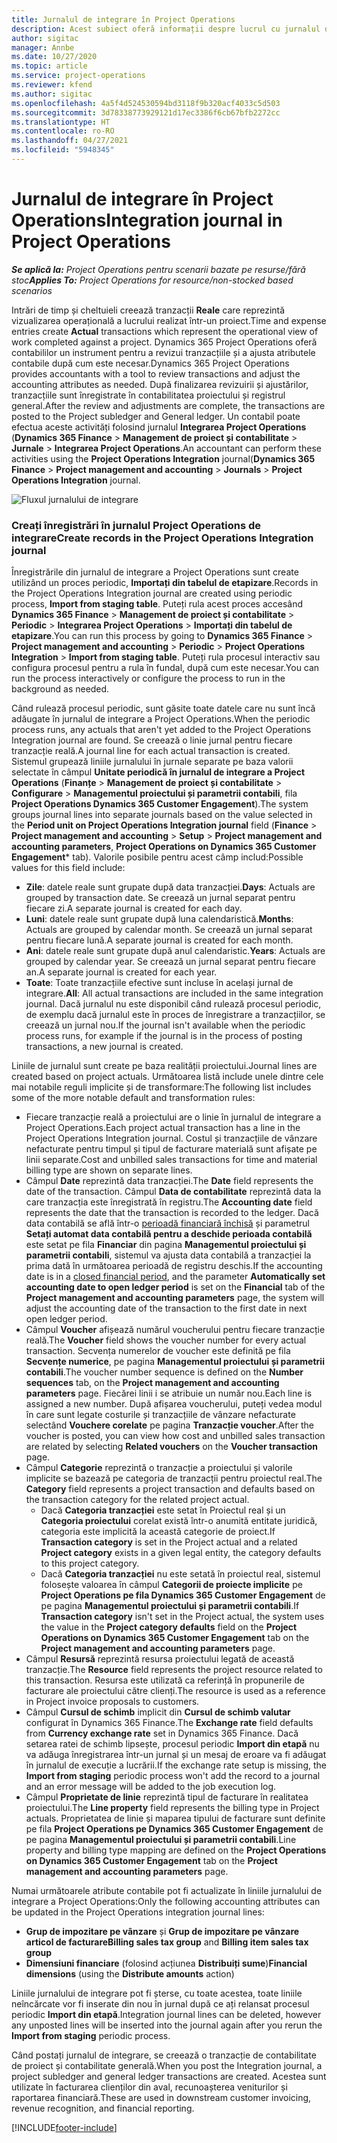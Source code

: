 ```yaml
---
title: Jurnalul de integrare în Project Operations
description: Acest subiect oferă informații despre lucrul cu jurnalul de integrare în Project Operations.
author: sigitac
manager: Annbe
ms.date: 10/27/2020
ms.topic: article
ms.service: project-operations
ms.reviewer: kfend
ms.author: sigitac
ms.openlocfilehash: 4a5f4d524530594bd3118f9b320acf4033c5d503
ms.sourcegitcommit: 3d78338773929121d17ec3386f6cb67bfb2272cc
ms.translationtype: HT
ms.contentlocale: ro-RO
ms.lasthandoff: 04/27/2021
ms.locfileid: "5948345"
---
```

# <a name="integration-journal-in-project-operations"></a><span data-ttu-id="19b27-103">Jurnalul de integrare în Project Operations</span><span class="sxs-lookup"><span data-stu-id="19b27-103">Integration journal in Project Operations</span></span>

<span data-ttu-id="19b27-104">_**Se aplică la:** Project Operations pentru scenarii bazate pe resurse/fără stoc_</span><span class="sxs-lookup"><span data-stu-id="19b27-104">_**Applies To:** Project Operations for resource/non-stocked based scenarios_</span></span>

<span data-ttu-id="19b27-105">Intrări de timp și cheltuieli creează tranzacții **Reale** care reprezintă vizualizarea operațională a lucrului realizat într-un proiect.</span><span class="sxs-lookup"><span data-stu-id="19b27-105">Time and expense entries create **Actual** transactions which represent the operational view of work completed against a project.</span></span> <span data-ttu-id="19b27-106">Dynamics 365 Project Operations oferă contabililor un instrument pentru a revizui tranzacțiile și a ajusta atributele contabile după cum este necesar.</span><span class="sxs-lookup"><span data-stu-id="19b27-106">Dynamics 365 Project Operations provides accountants with a tool to review transactions and adjust the accounting attributes as needed.</span></span> <span data-ttu-id="19b27-107">După finalizarea revizuirii și ajustărilor, tranzacțiile sunt înregistrate în contabilitatea proiectului și registrul general.</span><span class="sxs-lookup"><span data-stu-id="19b27-107">After the review and adjustments are complete, the transactions are posted to the Project subledger and General ledger.</span></span> <span data-ttu-id="19b27-108">Un contabil poate efectua aceste activități folosind jurnalul **Integrarea Project Operations** (**Dynamics 365 Finance** > **Management de proiect și contabilitate** > **Jurnale** > **Integrarea Project Operations**.</span><span class="sxs-lookup"><span data-stu-id="19b27-108">An accountant can perform these activities using the **Project Operations Integration** journal(**Dynamics 365 Finance** > **Project management and accounting** > **Journals** > **Project Operations Integration** journal.</span></span>

![Fluxul jurnalului de integrare](./media/IntegrationJournal.png)

### <a name="create-records-in-the-project-operations-integration-journal"></a><span data-ttu-id="19b27-110">Creați înregistrări în jurnalul Project Operations de integrare</span><span class="sxs-lookup"><span data-stu-id="19b27-110">Create records in the Project Operations Integration journal</span></span>

<span data-ttu-id="19b27-111">Înregistrările din jurnalul de integrare a Project Operations sunt create utilizând un proces periodic, **Importați din tabelul de etapizare**.</span><span class="sxs-lookup"><span data-stu-id="19b27-111">Records in the Project Operations Integration journal are created using periodic process, **Import from staging table**.</span></span> <span data-ttu-id="19b27-112">Puteți rula acest proces accesând **Dynamics 365 Finance** > **Management de proiect și contabilitate** > **Periodic** > **Integrarea Project Operations** > **Importați din tabelul de etapizare**.</span><span class="sxs-lookup"><span data-stu-id="19b27-112">You can run this process by going to **Dynamics 365 Finance** > **Project management and accounting** > **Periodic** > **Project Operations Integration** > **Import from staging table**.</span></span> <span data-ttu-id="19b27-113">Puteți rula procesul interactiv sau configura procesul pentru a rula în fundal, după cum este necesar.</span><span class="sxs-lookup"><span data-stu-id="19b27-113">You can run the process interactively or configure the process to run in the background as needed.</span></span>

<span data-ttu-id="19b27-114">Când rulează procesul periodic, sunt găsite toate datele care nu sunt încă adăugate în jurnalul de integrare a Project Operations.</span><span class="sxs-lookup"><span data-stu-id="19b27-114">When the periodic process runs, any actuals that aren't yet added to the Project Operations Integration journal are found.</span></span> <span data-ttu-id="19b27-115">Se creează o linie jurnal pentru fiecare tranzacție reală.</span><span class="sxs-lookup"><span data-stu-id="19b27-115">A journal line for each actual transaction is created.</span></span>
<span data-ttu-id="19b27-116">Sistemul grupează liniile jurnalului în jurnale separate pe baza valorii selectate în câmpul **Unitate periodică în jurnalul de integrare a Project Operations** (**Finanțe** > **Management de proiect și contabilitate** > **Configurare** > **Managementul proiectului și parametrii contabili**, fila **Project Operations Dynamics 365 Customer Engagement**).</span><span class="sxs-lookup"><span data-stu-id="19b27-116">The system groups journal lines into separate journals based on the value selected in the **Period unit on Project Operations Integration journal** field (**Finance** > **Project management and accounting** > **Setup** > **Project management and accounting parameters**, **Project Operations on Dynamics 365 Customer Engagement**\* tab).</span></span> <span data-ttu-id="19b27-117">Valorile posibile pentru acest câmp includ:</span><span class="sxs-lookup"><span data-stu-id="19b27-117">Possible values for this field include:</span></span>

  - <span data-ttu-id="19b27-118">**Zile**: datele reale sunt grupate după data tranzacției.</span><span class="sxs-lookup"><span data-stu-id="19b27-118">**Days**: Actuals are grouped by transaction date.</span></span> <span data-ttu-id="19b27-119">Se creează un jurnal separat pentru fiecare zi.</span><span class="sxs-lookup"><span data-stu-id="19b27-119">A separate journal is created for each day.</span></span>
  - <span data-ttu-id="19b27-120">**Luni**: datele reale sunt grupate după luna calendaristică.</span><span class="sxs-lookup"><span data-stu-id="19b27-120">**Months**: Actuals are grouped by calendar month.</span></span> <span data-ttu-id="19b27-121">Se creează un jurnal separat pentru fiecare lună.</span><span class="sxs-lookup"><span data-stu-id="19b27-121">A separate journal is created for each month.</span></span>
  - <span data-ttu-id="19b27-122">**Ani**: datele reale sunt grupate după anul calendaristic.</span><span class="sxs-lookup"><span data-stu-id="19b27-122">**Years**: Actuals are grouped by calendar year.</span></span> <span data-ttu-id="19b27-123">Se creează un jurnal separat pentru fiecare an.</span><span class="sxs-lookup"><span data-stu-id="19b27-123">A separate journal is created for each year.</span></span>
  - <span data-ttu-id="19b27-124">**Toate**: Toate tranzacțiile efective sunt incluse în același jurnal de integrare.</span><span class="sxs-lookup"><span data-stu-id="19b27-124">**All**: All actual transactions are included in the same integration journal.</span></span> <span data-ttu-id="19b27-125">Dacă jurnalul nu este disponibil când rulează procesul periodic, de exemplu dacă jurnalul este în proces de înregistrare a tranzacțiilor, se creează un jurnal nou.</span><span class="sxs-lookup"><span data-stu-id="19b27-125">If the journal isn't available when the periodic process runs, for example if the journal is in the process of posting transactions, a new journal is created.</span></span>

<span data-ttu-id="19b27-126">Liniile de jurnalul sunt create pe baza realității proiectului.</span><span class="sxs-lookup"><span data-stu-id="19b27-126">Journal lines are created based on project actuals.</span></span> <span data-ttu-id="19b27-127">Următoarea listă include unele dintre cele mai notabile reguli implicite și de transformare:</span><span class="sxs-lookup"><span data-stu-id="19b27-127">The following list includes some of the more notable default and transformation rules:</span></span>

  - <span data-ttu-id="19b27-128">Fiecare tranzacție reală a proiectului are o linie în jurnalul de integrare a Project Operations.</span><span class="sxs-lookup"><span data-stu-id="19b27-128">Each project actual transaction has a line in the Project Operations Integration journal.</span></span> <span data-ttu-id="19b27-129">Costul și tranzacțiile de vânzare nefacturate pentru timpul și tipul de facturare materială sunt afișate pe linii separate.</span><span class="sxs-lookup"><span data-stu-id="19b27-129">Cost and unbilled sales transactions for time and material billing type are shown on separate lines.</span></span>
  - <span data-ttu-id="19b27-130">Câmpul **Date** reprezintă data tranzacției.</span><span class="sxs-lookup"><span data-stu-id="19b27-130">The **Date** field represents the date of the transaction.</span></span> <span data-ttu-id="19b27-131">Câmpul **Data de contabilitate** reprezintă data la care tranzacția este înregistrată în registru.</span><span class="sxs-lookup"><span data-stu-id="19b27-131">The **Accounting date** field represents the date that the transaction is recorded to the ledger.</span></span> <span data-ttu-id="19b27-132">Dacă data contabilă se află într-o [perioadă financiară închisă](/dynamics365/finance/general-ledger/close-general-ledger-at-period-end) și parametrul **Setați automat data contabilă pentru a deschide perioada contabilă** este setat pe fila **Financiar** din pagina **Managementul proiectului și parametrii contabili**, sistemul va ajusta data contabilă a tranzacției la prima dată în următoarea perioadă de registru deschis.</span><span class="sxs-lookup"><span data-stu-id="19b27-132">If the accounting date is in a [closed financial period](/dynamics365/finance/general-ledger/close-general-ledger-at-period-end), and the parameter **Automatically set accounting date to open ledger period** is set on the **Financial** tab of the **Project management and accounting parameters** page, the system will adjust the accounting date of the transaction to the first date in next open ledger period.</span></span>
  - <span data-ttu-id="19b27-133">Câmpul **Voucher** afișează numărul voucherului pentru fiecare tranzacție reală.</span><span class="sxs-lookup"><span data-stu-id="19b27-133">The **Voucher** field shows the voucher number for every actual transaction.</span></span> <span data-ttu-id="19b27-134">Secvența numerelor de voucher este definită pe fila **Secvențe numerice**, pe pagina **Managementul proiectului și parametrii contabili**.</span><span class="sxs-lookup"><span data-stu-id="19b27-134">The voucher number sequence is defined on the **Number sequences** tab, on the **Project management and accounting parameters** page.</span></span> <span data-ttu-id="19b27-135">Fiecărei linii i se atribuie un număr nou.</span><span class="sxs-lookup"><span data-stu-id="19b27-135">Each line is assigned a new number.</span></span> <span data-ttu-id="19b27-136">După afișarea voucherului, puteți vedea modul în care sunt legate costurile și tranzacțiile de vânzare nefacturate selectând **Vouchere corelate** pe pagina **Tranzacție voucher**.</span><span class="sxs-lookup"><span data-stu-id="19b27-136">After the voucher is posted, you can view how cost and unbilled sales transaction are related by selecting **Related vouchers** on the **Voucher transaction** page.</span></span>
  - <span data-ttu-id="19b27-137">Câmpul **Categorie** reprezintă o tranzacție a proiectului și valorile implicite se bazează pe categoria de tranzacții pentru proiectul real.</span><span class="sxs-lookup"><span data-stu-id="19b27-137">The **Category** field represents a project transaction and defaults based on the transaction category for the related project actual.</span></span>
    - <span data-ttu-id="19b27-138">Dacă **Categoria tranzacției** este setat în Proiectul real și un **Categoria proiectului** corelat există într-o anumită entitate juridică, categoria este implicită la această categorie de proiect.</span><span class="sxs-lookup"><span data-stu-id="19b27-138">If **Transaction category** is set in the Project actual and a related **Project category** exists in a given legal entity, the category defaults to this project category.</span></span>
    - <span data-ttu-id="19b27-139">Dacă **Categoria tranzacției** nu este setată în proiectul real, sistemul folosește valoarea în câmpul **Categorii de proiecte implicite** pe **Project Operations pe fila Dynamics 365 Customer Engagement** de pe pagina **Managementul proiectului și parametrii contabili**.</span><span class="sxs-lookup"><span data-stu-id="19b27-139">If **Transaction category** isn't set in the Project actual, the system uses the value in the **Project category defaults** field on the **Project Operations on Dynamics 365 Customer Engagement** tab on the **Project management and accounting parameters** page.</span></span>
  - <span data-ttu-id="19b27-140">Câmpul **Resursă** reprezintă resursa proiectului legată de această tranzacție.</span><span class="sxs-lookup"><span data-stu-id="19b27-140">The **Resource** field represents the project resource related to this transaction.</span></span> <span data-ttu-id="19b27-141">Resursa este utilizată ca referință în propunerile de facturare ale proiectului către clienți.</span><span class="sxs-lookup"><span data-stu-id="19b27-141">The resource is used as a reference in Project invoice proposals to customers.</span></span>
  - <span data-ttu-id="19b27-142">Câmpul **Cursul de schimb** implicit din **Cursul de schimb valutar** configurat în Dynamics 365 Finance.</span><span class="sxs-lookup"><span data-stu-id="19b27-142">The **Exchange rate** field defaults from **Currency exchange rate** set in Dynamics 365 Finance.</span></span> <span data-ttu-id="19b27-143">Dacă setarea ratei de schimb lipsește, procesul periodic **Import din etapă** nu va adăuga înregistrarea într-un jurnal și un mesaj de eroare va fi adăugat în jurnalul de execuție a lucrării.</span><span class="sxs-lookup"><span data-stu-id="19b27-143">If the exchange rate setup is missing, the **Import from staging** periodic process won't add the record to a journal and an error message will be added to the job execution log.</span></span>
  - <span data-ttu-id="19b27-144">Câmpul **Proprietate de linie** reprezintă tipul de facturare în realitatea proiectului.</span><span class="sxs-lookup"><span data-stu-id="19b27-144">The **Line property** field represents the billing type in Project actuals.</span></span> <span data-ttu-id="19b27-145">Proprietatea de linie și maparea tipului de facturare sunt definite pe fila **Project Operations pe Dynamics 365 Customer Engagement** de pe pagina **Managementul proiectului și parametrii contabili**.</span><span class="sxs-lookup"><span data-stu-id="19b27-145">Line property and billing type mapping are defined on the **Project Operations on Dynamics 365 Customer Engagement** tab on the **Project management and accounting parameters** page.</span></span>

<span data-ttu-id="19b27-146">Numai următoarele atribute contabile pot fi actualizate în liniile jurnalului de integrare a Project Operations:</span><span class="sxs-lookup"><span data-stu-id="19b27-146">Only the following accounting attributes can be updated in the Project Operations integration journal lines:</span></span>

- <span data-ttu-id="19b27-147">**Grup de impozitare pe vânzare** și **Grup de impozitare pe vânzare articol de facturare**</span><span class="sxs-lookup"><span data-stu-id="19b27-147">**Billing sales tax group** and **Billing item sales tax group**</span></span>
- <span data-ttu-id="19b27-148">**Dimensiuni financiare** (folosind acțiunea **Distribuiți sume**)</span><span class="sxs-lookup"><span data-stu-id="19b27-148">**Financial dimensions** (using the **Distribute amounts** action)</span></span>

<span data-ttu-id="19b27-149">Liniile jurnalului de integrare pot fi șterse, cu toate acestea, toate liniile neîncărcate vor fi inserate din nou în jurnal după ce ați relansat procesul periodic **Import din etapă**.</span><span class="sxs-lookup"><span data-stu-id="19b27-149">Integration journal lines can be deleted, however any unposted lines will be inserted into the journal again after you rerun the **Import from staging** periodic process.</span></span>

<span data-ttu-id="19b27-150">Când postați jurnalul de integrare, se creează o tranzacție de contabilitate de proiect și contabilitate generală.</span><span class="sxs-lookup"><span data-stu-id="19b27-150">When you post the Integration journal, a project subledger and general ledger transactions are created.</span></span> <span data-ttu-id="19b27-151">Acestea sunt utilizate în facturarea clienților din aval, recunoașterea veniturilor și raportarea financiară.</span><span class="sxs-lookup"><span data-stu-id="19b27-151">These are used in downstream customer invoicing, revenue recognition, and financial reporting.</span></span>


[!INCLUDE[footer-include](../includes/footer-banner.md)]